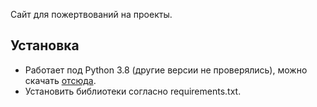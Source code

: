 Сайт для пожертвований на проекты.  

## Установка
+ Работает под Python 3.8 (другие версии не проверялись), можно скачать [отсюда](https://www.python.org/downloads/).
+ Установить библиотеки согласно requirements.txt.
